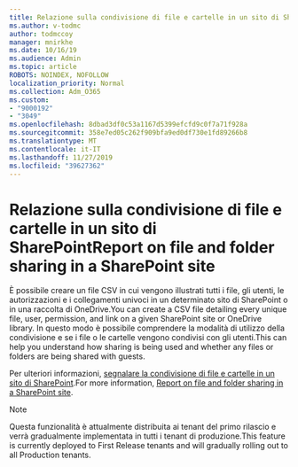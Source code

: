 ```yaml
---
title: Relazione sulla condivisione di file e cartelle in un sito di SharePoint
ms.author: v-todmc
author: todmccoy
manager: mnirkhe
ms.date: 10/16/19
ms.audience: Admin
ms.topic: article
ROBOTS: NOINDEX, NOFOLLOW
localization_priority: Normal
ms.collection: Adm_O365
ms.custom:
- "9000192"
- "3049"
ms.openlocfilehash: 8dbad3df0c53a1167d5399efcfd9c0f7a71f928a
ms.sourcegitcommit: 358e7ed05c262f909bfa9ed0df730e1fd89266b8
ms.translationtype: MT
ms.contentlocale: it-IT
ms.lasthandoff: 11/27/2019
ms.locfileid: "39627362"
---
```

# <a name="report-on-file-and-folder-sharing-in-a-sharepoint-site"></a><span data-ttu-id="82ba6-102">Relazione sulla condivisione di file e cartelle in un sito di SharePoint</span><span class="sxs-lookup"><span data-stu-id="82ba6-102">Report on file and folder sharing in a SharePoint site</span></span>

<span data-ttu-id="82ba6-103">È possibile creare un file CSV in cui vengono illustrati tutti i file, gli utenti, le autorizzazioni e i collegamenti univoci in un determinato sito di SharePoint o in una raccolta di OneDrive.</span><span class="sxs-lookup"><span data-stu-id="82ba6-103">You can create a CSV file detailing every unique file, user, permission, and link on a given SharePoint site or OneDrive library.</span></span> <span data-ttu-id="82ba6-104">In questo modo è possibile comprendere la modalità di utilizzo della condivisione e se i file o le cartelle vengono condivisi con gli utenti.</span><span class="sxs-lookup"><span data-stu-id="82ba6-104">This can help you understand how sharing is being used and whether any files or folders are being shared with guests.</span></span>

<span data-ttu-id="82ba6-105">Per ulteriori informazioni, [segnalare la condivisione di file e cartelle in un sito di SharePoint](https://docs.microsoft.com/sharepoint/sharing-reports).</span><span class="sxs-lookup"><span data-stu-id="82ba6-105">For more information, [Report on file and folder sharing in a SharePoint site](https://docs.microsoft.com/sharepoint/sharing-reports).</span></span>

> [!NOTE]
> <span data-ttu-id="82ba6-106">Questa funzionalità è attualmente distribuita ai tenant del primo rilascio e verrà gradualmente implementata in tutti i tenant di produzione.</span><span class="sxs-lookup"><span data-stu-id="82ba6-106">This feature is currently deployed to First Release tenants and will gradually rolling out to all Production tenants.</span></span>